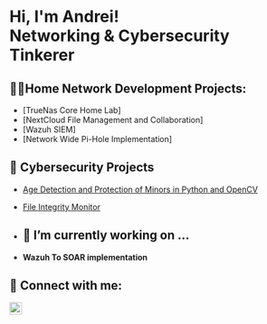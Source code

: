 <h1>Hi, I'm Andrei! <br/><a>Networking </a>& Cybersecurity</a> <a> Tinkerer</a></h1>

<h2>👨‍💻Home Network Development Projects:</h2>


  - [TrueNas Core Home Lab]
  - [NextCloud File Management and Collaboration]
  - [Wazuh SIEM]
  - [Network Wide Pi-Hole Implementation]
    
<h2>🔐 Cybersecurity Projects </h2>

  - [Age Detection and Protection of Minors in Python and OpenCV](https://github.com/TheCulturedSwine/ADPM_Python_OpenCV)
  - [File Integrity Monitor](https://github.com/TheCulturedSwine/File_Integrity_Monitor)

- <h2>🔭 I’m currently working on ... </h2>


- <b>Wazuh To SOAR implementation <b>




<h2> 🤳 Connect with me:</h2>


[<img align="left" alt="Andrei | LinkedIn" width="22px" src="https://cdn.jsdelivr.net/npm/simple-icons@v3/icons/linkedin.svg" />][linkedin]



[linkedin]: https://www.linkedin.com/in/joesef-andrei-espinosa-5875212b4

